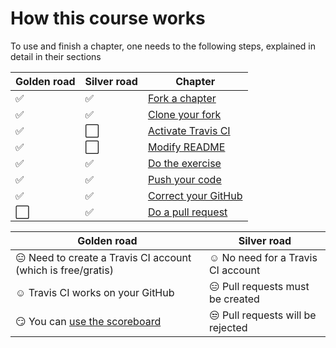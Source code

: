 # How this course works

To use and finish a chapter, one needs to the following steps,
explained in detail in their sections

Golden road|Silver road|Chapter
---|---|---
:white_check_mark:|:white_check_mark:|[Fork a chapter](fork_a_chapter.md)
:white_check_mark:|:white_check_mark:|[Clone your fork](clone_your_fork.md)
:white_check_mark:|:white_large_square:|[Activate Travis CI](activate_travis.md)
:white_check_mark:|:white_large_square:|[Modify README](modify_readme.md)
:white_check_mark:|:white_check_mark:|[Do the exercise](do_the_exercise.md)
:white_check_mark:|:white_check_mark:|[Push your code](push_your_code.md)
:white_check_mark:|:white_check_mark:|[Correct your GitHub](correct_your_github.md)
:white_large_square:|:white_check_mark:|[Do a pull request](do_a_pull_request.md)

Golden road|Silver road
---|---
:expressionless: Need to create a Travis CI account (which is free/gratis)|:relaxed: No need for a Travis CI account
:relaxed: Travis CI works on your GitHub|:expressionless: Pull requests must be created
:smirk: You can [use the scoreboard](use_the_scoreboard.md)|:unamused: Pull requests will be rejected
